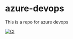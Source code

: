 # azure-devops
This is a repo for azure devops

[![CI](https://github.com/abdelino17/azure-devops/actions/workflows/main.yml/badge.svg)](https://github.com/abdelino17/azure-devops/actions/workflows/main.yml)
